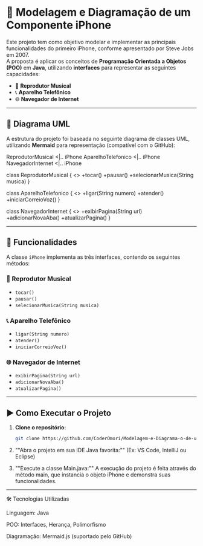 # 📱 Modelagem e Diagramação de um Componente iPhone

Este projeto tem como objetivo modelar e implementar as principais funcionalidades do primeiro iPhone, conforme apresentado por Steve Jobs em 2007.  
A proposta é aplicar os conceitos de **Programação Orientada a Objetos (POO)** em **Java**, utilizando **interfaces** para representar as seguintes capacidades:

- 🎵 **Reprodutor Musical**  
- 📞 **Aparelho Telefônico**  
- 🌐 **Navegador de Internet**

---

## 🧩 Diagrama UML

A estrutura do projeto foi baseada no seguinte diagrama de classes UML, utilizando **Mermaid** para representação (compatível com o GitHub):

ReprodutorMusical <|.. iPhone
AparelhoTelefonico <|.. iPhone
NavegadorInternet <|.. iPhone

class ReprodutorMusical {
    <<interface>>
    +tocar()
    +pausar()
    +selecionarMusica(String musica)
}

class AparelhoTelefonico {
    <<interface>>
    +ligar(String numero)
    +atender()
    +iniciarCorreioVoz()
}

class NavegadorInternet {
    <<interface>>
    +exibirPagina(String url)
    +adicionarNovaAba()
    +atualizarPagina()
}



---

## 🚀 Funcionalidades

A classe `iPhone` implementa as três interfaces, contendo os seguintes métodos:

### 🎵 Reprodutor Musical
- `tocar()`
- `pausar()`
- `selecionarMusica(String musica)`

### 📞 Aparelho Telefônico
- `ligar(String numero)`
- `atender()`
- `iniciarCorreioVoz()`

### 🌐 Navegador de Internet
- `exibirPagina(String url)`
- `adicionarNovaAba()`
- `atualizarPagina()`

---

## ▶️ Como Executar o Projeto

1. **Clone o repositório:**
   ```bash
   git clone https://github.com/CoderOmori/Modelagem-e-Diagrama-o-de-um-Componente-iPhone

2. ""Abra o projeto em sua IDE Java favorita:""
(Ex: VS Code, IntelliJ ou Eclipse)

3. ""Execute a classe Main.java:""
A execução do projeto é feita através do método main, que instancia o objeto iPhone e demonstra suas funcionalidades.

---

🛠 Tecnologias Utilizadas

Linguagem: Java

POO: Interfaces, Herança, Polimorfismo

Diagramação: Mermaid.js (suportado pelo GitHub)
